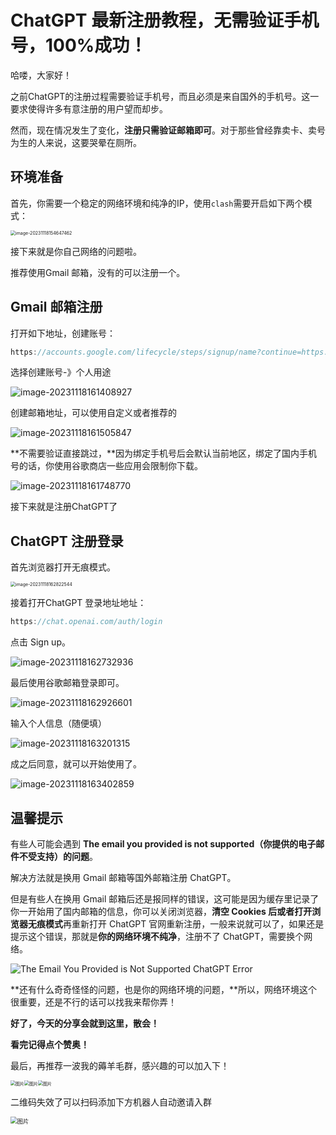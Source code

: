 # ChatGPT 最新注册教程，无需验证手机号，100%成功！

哈喽，大家好！

之前ChatGPT的注册过程需要验证手机号，而且必须是来自国外的手机号。这一要求使得许多有意注册的用户望而却步。

然而，现在情况发生了变化，**注册只需验证邮箱即可**。对于那些曾经靠卖卡、卖号为生的人来说，这要哭晕在厕所。

## 环境准备

首先，你需要一个稳定的网络环境和纯净的IP，使用`clash`需要开启如下两个模式：

<img src="https://billy.taoxiaoxin.club/md/2023/11/65586be7f70f82b5efea0f54.png" alt="image-20231118154647462" style="zoom:50%;" />

接下来就是你自己网络的问题啦。

推荐使用Gmail 邮箱，没有的可以注册一个。

## Gmail 邮箱注册

打开如下地址，创建账号：

```go
https://accounts.google.com/lifecycle/steps/signup/name?continue=https://mail.google.com/mail/data&dsh=S-1190180707:1700295026189787&ec=GAlAFw&flowEntry=SignUp&flowName=GlifWebSignIn&hl=zh-CN&service=mail&theme=glif&TL=AIBe4_KkOGOCcE3qZUq9FkLRlF3vjJcQo5W_j6HIIlnPc028iKU6SwG2HObH01ZG
```

选择创建账号-》个人用途

![image-20231118161408927](https://billy.taoxiaoxin.club/md/2023/11/6558725153c93947dd5a04b9.png)

创建邮箱地址，可以使用自定义或者推荐的

![image-20231118161505847](https://billy.taoxiaoxin.club/md/2023/11/6558728af487ce4455e21c50.png)

**不需要验证直接跳过，**因为绑定手机号后会默认当前地区，绑定了国内手机号的话，你使用谷歌商店一些应用会限制你下载。

![image-20231118161748770](https://billy.taoxiaoxin.club/md/2023/11/6558732cb7c0ce68ebd9c709.png)

接下来就是注册ChatGPT了

## ChatGPT 注册登录

首先浏览器打开无痕模式。

<img src="https://billy.taoxiaoxin.club/md/2023/11/655875a669a20f36050ef8bc.png" alt="image-20231118162822544" style="zoom:50%;" />

接着打开ChatGPT 登录地址地址：

```go
https://chat.openai.com/auth/login
```

点击 Sign up。

![image-20231118162732936](https://billy.taoxiaoxin.club/md/2023/11/65587575b37e0204ae837a19.png)

最后使用谷歌邮箱登录即可。

![image-20231118162926601](https://billy.taoxiaoxin.club/md/2023/11/655875e6d0f3c8d8ee3d73e3.png)

输入个人信息（随便填）

![image-20231118163201315](https://billy.taoxiaoxin.club/md/2023/11/6558768149dfccc88e15392f.png)

成之后同意，就可以开始使用了。

![image-20231118163402859](https://billy.taoxiaoxin.club/md/2023/11/655876fb60a36af0b61f7013.png)



## 温馨提示

有些人可能会遇到 **The email you provided is not supported（你提供的电子邮件不受支持）的问题**。

解决方法就是换用 Gmail 邮箱等国外邮箱注册 ChatGPT。

但是有些人在换用 Gmail 邮箱后还是报同样的错误，这可能是因为缓存里记录了你一开始用了国内邮箱的信息，你可以关闭浏览器，**清空 Cookies 后或者打开浏览器无痕模式**再重新打开 ChatGPT 官网重新注册，一般来说就可以了，如果还是提示这个错误，那就是**你的网络环境不纯净**，注册不了 ChatGPT，需要换个网络。



![The Email You Provided is Not Supported ChatGPT Error](https://billy.taoxiaoxin.club/md/2023/11/65586e45f9d821494d97afee.jpg)

**还有什么奇奇怪怪的问题，也是你的网络环境的问题，**所以，网络环境这个很重要，还是不行的话可以找我来帮你弄！

**好了，今天的分享会就到这里，散会！**

**看完记得点个赞奥！**

最后，再推荐一波我的薅羊毛群，感兴趣的可以加入下！

<img src="https://billy.taoxiaoxin.club/md/2023/11/6558775b4ea49034e9675f22.png" alt="图片" style="zoom:50%;" /><img src="https://billy.taoxiaoxin.club/md/2023/11/6558775b1d5e847d3976abab.png" alt="图片" style="zoom:50%;" /><img src="https://billy.taoxiaoxin.club/md/2023/11/6558775b1d80058176087f98.png" alt="图片" style="zoom:50%;" />

二维码失效了可以扫码添加下方机器人自动邀请入群

<img src="https://billy.taoxiaoxin.club/md/2023/11/6558775bedea5e6831008f69.jpeg" alt="图片" style="zoom:67%;" />